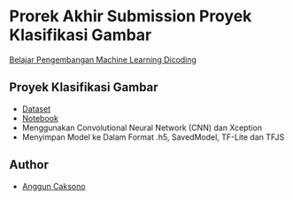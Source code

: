 
# Prorek Akhir Submission Proyek Klasifikasi Gambar

[Belajar Pengembangan Machine Learning Dicoding](https://www.dicoding.com/academies/185/tutorials/37663)


## Proyek Klasifikasi Gambar

- [Dataset](https://www.kaggle.com/datasets/mostafaabla/garbage-classification)
- [Notebook](https://www.kaggle.com/code/angguncaksono/submission-garbage-classification)
- Menggunakan Convolutional Neural Network (CNN) dan Xception
- Menyimpan Model ke Dalam Format .h5, SavedModel, TF-Lite dan TFJS

## Author

- [Anggun Caksono](https://www.github.com/alrescha79-cmd)
